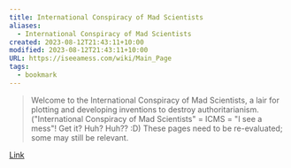```yaml
---
title: International Conspiracy of Mad Scientists
aliases:
  - International Conspiracy of Mad Scientists
created: 2023-08-12T21:43:11+10:00
modified: 2023-08-12T21:43:11+10:00
URL: https://iseeamess.com/wiki/Main_Page
tags:
  - bookmark
---
```


> Welcome to the International Conspiracy of Mad Scientists, a lair for plotting and developing inventions to destroy authoritarianism. ("International Conspiracy of Mad Scientists" = ICMS = "I see a mess"! Get it? Huh? Huh?? :D) These pages need to be re-evaluated; some may still be relevant.

[Link](https://iseeamess.com/wiki/Main_Page)